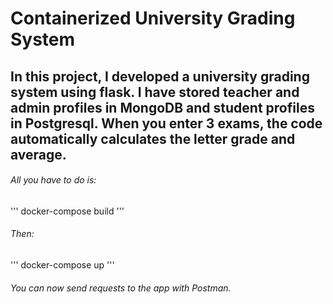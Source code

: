 # **Containerized University Grading System**

## In this project, I developed a university grading system using flask. I have stored teacher and admin profiles in MongoDB and student profiles in Postgresql. When you enter 3 exams, the code automatically calculates the letter grade and average.

###### All you have to do is:
''' 
docker-compose build 
''' 

###### Then:
''' 
docker-compose up 
''' 

###### You can now send requests to the app with Postman.
